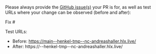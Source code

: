Please always provide the [GitHub issue(s)](../issues) your PR is for, as well as test URLs where your change can be observed (before and after):

Fix #<gh-issue-id>

Test URLs:
- Before: https://main--henkel-tmp--nc-andreashaller.hlx.live/
- After: https://<branch>--henkel-tmp--nc-andreashaller.hlx.live/
